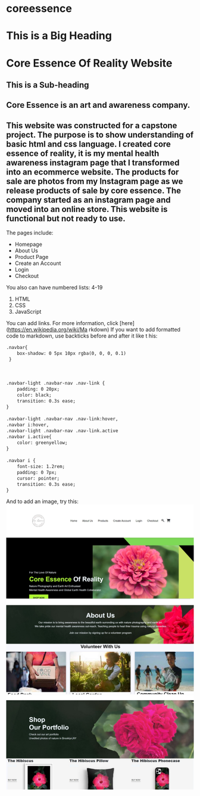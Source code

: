 # coreessence
# This is a Big Heading
Core Essence Of Reality Website 
==========================
## This is a Sub-heading
Core Essence is an art and awareness company.
--------------------------
This website was constructed for a capstone project. The purpose is to show understanding of basic html and css language. 
I created core essence of reality, it is my mental health awareness instagram page that I transformed into an ecommerce website.
The products for sale are photos from my Instagram page as we release products of sale by core essence. 
The company started as an instagram page and moved into an online store. This website is functional but not ready to use. 
---
The pages include:
 * Homepage
 * About Us
 * Product Page
 * Create an Account
 * Login 
 * Checkout 

You also can have numbered lists:
4-19
 1. HTML
 2. CSS
 3. JavaScript

You can add links. For more information, click [here](https://en.wikipedia.org/wiki/Ma
rkdown)
If you want to add formatted code to markdown, use backticks before and after it like t
his:
```
.navbar{
    box-shadow: 0 5px 10px rgba(0, 0, 0, 0.1)
 }



.navbar-light .navbar-nav .nav-link {
    padding: 0 20px;
    color: black;
    transition: 0.3s ease;
}

.navbar-light .navbar-nav .nav-link:hover,
.navbar i:hover,
.navbar-light .navbar-nav .nav-link.active
.navbar i.active{
    color: greenyellow;
}

.navbar i {
    font-size: 1.2rem;
    padding: 0 7px; 
    cursor: pointer;
    transition: 0.3s ease;
}
```
And to add an image, try this: 
![Image](assests/images/website%20screenshot.JPG "icon")
![Image](assests/images/website%20screenshot1.JPG "icon")
![Image](assests/images/website%20screenshot2.JPG "icon")
